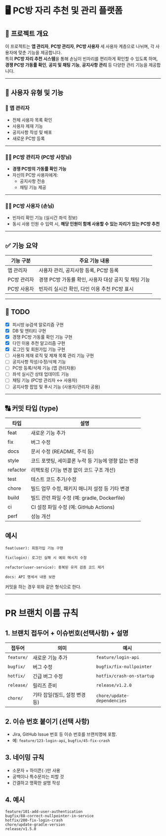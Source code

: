 # 🖥️ PC방 자리 추천 및 관리 플랫폼

## 📌 프로젝트 개요
이 프로젝트는 **앱 관리자**, **PC방 관리자**, **PC방 사용자** 세 사용자 계층으로 나뉘며, 각 사용자에 맞춘 기능을 제공합니다.  
특히 **PC방 자리 추천 시스템**을 통해 손님이 빈자리를 편리하게 확인할 수 있도록 하며,  
**경쟁 PC방 가동률 확인**, **공지 및 채팅 기능**, **공지사항 관리** 등 다양한 관리 기능을 제공합니다.

---

## 👤 사용자 유형 및 기능

### 🔧 앱 관리자
- 전체 사용자 목록 확인
- 사용자 제재 기능
- 공지사항 작성 및 배포
- 새로운 PC방 등록

---

### 🧑‍💼 PC방 관리자 (PC방 사장님)
- **경쟁 PC방의 가동률 확인 가능**
- 자신의 PC방 사용자에게:
  - 공지사항 전송
  - 채팅 기능 제공

---

### 🙋‍♂️ PC방 사용자 (손님)
- 빈자리 확인 기능 (실시간 좌석 정보)
- 동시 사용 인원 수 입력 시, **해당 인원이 함께 사용할 수 있는 자리가 있는 PC방 추천**

---

## ✅ 기능 요약

| 기능 구분     | 주요 기능 내용                                                                 |
|--------------|------------------------------------------------------------------------------|
| 앱 관리자     | 사용자 관리, 공지사항 등록, PC방 등록                                           |
| PC방 관리자   | 경쟁 PC방 가동률 확인, 사용자 대상 공지 및 채팅 기능                              |
| PC방 사용자   | 빈자리 실시간 확인, 다인 이용 추천 PC방 표시                                     |

---

## 📝 TODO

- [X] 피시방 ip검색 알로리즘 구현
- [X] DB 및 엔티티 구현
- [X] 경쟁 PC방 가동률 확인 기능 구현 
- [X] 다인 이용 추천 알고리즘 구현 
- [X] 로그인 및 회원가입 기능 구현 
- [ ] 사용자 제재 로직 및 제재 목록 관리 기능 구현
- [ ] 공지사항 작성/수정/삭제 기능
- [ ] PC방 등록/삭제 기능 (앱 관리자용)
- [ ] 좌석 실시간 상태 업데이트 기능
- [ ] 채팅 기능 (PC방 관리자 ↔ 사용자)
- [ ] 공지사항 팝업 및 푸시 기능 (사용자/관리자 공용)

---

## 🔠 커밋 타입 (type)

| 타입       | 설명                                         |
|------------|----------------------------------------------|
| feat       | 새로운 기능 추가                              |
| fix        | 버그 수정                                     |
| docs       | 문서 수정 (README, 주석 등)                   |
| style      | 코드 포맷팅, 세미콜론 누락 등 기능에 영향 없는 변경 |
| refactor   | 리팩토링 (기능 변경 없이 코드 구조 개선)       |
| test       | 테스트 코드 추가/수정                         |
| chore      | 빌드 업무 수정, 패키지 매니저 설정 등 기타 변경 |
| build      | 빌드 관련 파일 수정 (예: gradle, Dockerfile)  |
| ci         | CI 설정 파일 수정 (예: GitHub Actions)        |
| perf       | 성능 개선                                     |

## 예시

```
feat(user): 회원가입 기능 구현
```

```
fix(login): 로그인 실패 시 예외 메시지 수정
```

```
refactor(user-service): 중복된 유저 검증 코드 제거
```

```
docs: API 명세서 내용 보완
```

커밋을 하는 경우 위와 같은 형식으로 한다. 

---
# PR 브랜치 이름 규칙

## 1. 브랜치 접두어 + 이슈번호(선택사항) + 설명

| 접두어      | 의미                         | 예시                              |
| ----------- | ---------------------------- | --------------------------------- |
| `feature/`  | 새로운 기능 추가              | `feature/login-api`                |
| `bugfix/`   | 버그 수정                    | `bugfix/fix-nullpointer`           |
| `hotfix/`   | 긴급 버그 수정               | `hotfix/crash-on-startup`          |
| `release/`  | 릴리즈 준비                  | `release/v1.2.0`                   |
| `chore/`    | 기타 잡일(빌드, 설정 변경 등) | `chore/update-dependencies`        |

## 2. 이슈 번호 붙이기 (선택 사항)

- Jira, GitHub Issue 번호 등 이슈 번호를 브랜치명에 포함.
- 예: `feature/123-login-api`, `bugfix/45-fix-crash`

## 3. 네이밍 규칙

- 소문자 + 하이픈(`-`)만 사용
- 공백이나 특수문자는 피할 것
- 간결하고 명확한 설명 작성 

## 4. 예시

```angular2html
feature/101-add-user-authentication
bugfix/88-correct-nullpointer-in-service
hotfix/200-fix-login-crash
chore/update-gradle-version
release/v1.5.0
```